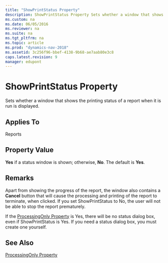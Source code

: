 ```yaml
---
title: "ShowPrintStatus Property"
description: ShowPrintStatus Property Sets whether a window that shows the printing status of a report when it is run is displayed.
ms.custom: na
ms.date: 06/05/2016
ms.reviewer: na
ms.suite: na
ms.tgt_pltfrm: na
ms.topic: article
ms.prod: "dynamics-nav-2018"
ms.assetid: 3c256f96-bbef-4138-9b68-ae7aab80e3c8
caps.latest.revision: 9
manager: edupont
---
```

# ShowPrintStatus Property
Sets whether a window that shows the printing status of a report when it is run is displayed.  
  
## Applies To  
 Reports  
  
## Property Value  
 **Yes** if a status window is shown; otherwise, **No**. The default is **Yes**.  
  
## Remarks  
 Apart from showing the progress of the report, the window also contains a **Cancel** button that will cause the processing and printing of the report to terminate, when clicked. If you set ShowPrintStatus to No, the user will not be able to stop the report prematurely.  
  
 If the [ProcessingOnly Property](ProcessingOnly-Property.md) is Yes, there will be no status dialog box, even if ShowPrintStatus is Yes. If you need a status dialog box, you must create one yourself.  
  
## See Also  
 [ProcessingOnly Property](ProcessingOnly-Property.md)